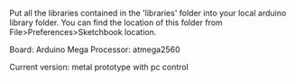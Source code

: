 Put all the libraries contained in the 'libraries' folder into your local arduino library folder.
You can find the location of this folder from File>Preferences>Sketchbook location.

Board: Arduino Mega
Processor: atmega2560

Current version: metal prototype with pc control
